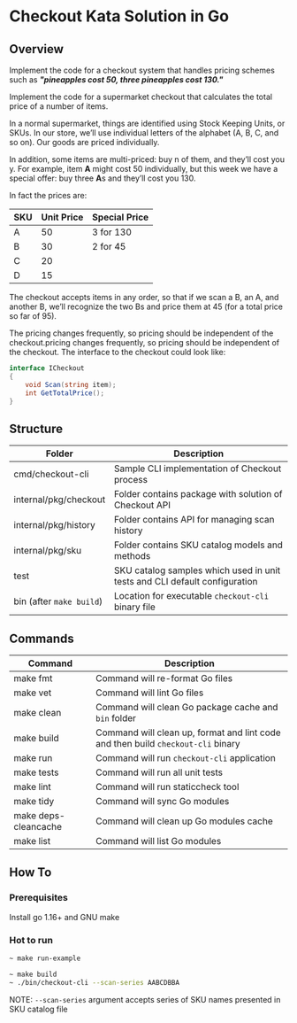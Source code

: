 # Checkout Kata Solution in Go

## Overview

Implement the code for a checkout system that handles pricing schemes such as _**"pineapples cost 50, three pineapples cost 130."**_

Implement the code for a supermarket checkout that calculates the total price of a number of items.

In a normal supermarket, things are identified using Stock Keeping Units, or SKUs. In our store, we’ll use individual letters of the alphabet (A, B, C, and so on). Our goods are priced individually.

In addition, some items are multi-priced: buy n of them, and they’ll cost you y. For example, item **A** might cost 50 individually, but this week we have a special offer: buy three **A**s and they’ll cost you 130.

In fact the prices are:

|SKU|Unit Price|Special Price|
|---|---|---|
|A|50|3 for 130|
|B|30|2 for 45|
|C|20||
|D|15||

The checkout accepts items in any order, so that if we scan a B, an A, and another B, we’ll recognize the two Bs and price them at 45 (for a total price so far of 95).

The pricing changes frequently, so pricing should be independent of the checkout.pricing changes frequently, so pricing should be independent of the checkout. The interface to the checkout could look like:
```csharp
interface ICheckout
{
    void Scan(string item);
    int GetTotalPrice();
}
```

## Structure

|Folder|Description|
|---|---|
|cmd/checkout-cli|Sample CLI implementation of Checkout process|
|internal/pkg/checkout|Folder contains package with solution of Checkout API|
|internal/pkg/history|Folder contains API for managing scan history|
|internal/pkg/sku|Folder contains SKU catalog models and methods|
|test|SKU catalog samples which used in unit tests and CLI default configuration|
|bin (after `make build`)|Location for executable `checkout-cli` binary file|

## Commands

|Command|Description|
|---|---|
|make fmt|Command will re-format Go files|
|make vet|Command will lint Go files|
|make clean|Command will clean Go package cache and `bin` folder|
|make build|Command will clean up, format and lint code and then build `checkout-cli` binary|
|make run|Command will run `checkout-cli` application|
|make tests|Command will run all unit tests|
|make lint|Command will run staticcheck tool|
|make tidy|Command will sync Go modules|
|make deps-cleancache|Command will clean up Go modules cache|
|make list|Command will list Go modules|

## How To

### Prerequisites

Install go 1.16+ and GNU make

### Hot to run

```bash
~ make run-example
```

```bash
~ make build
~ ./bin/checkout-cli --scan-series AABCDBBA
```

NOTE: `--scan-series` argument accepts series of SKU names presented in SKU catalog file
